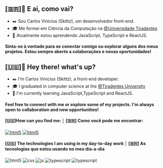 ## [🇧🇷]👋 E ai, como vai?
- ✒️ Sou Carlos Vinicius (Skittz), um desenvolvedor front-end.
- 🎓 Me formei em Ciência da Computação na [@Universidade Tiradentes](https://www.unit.br/pt/undergraduate)
- 🌱 Atualmente estou aprendendo JavaScript, TypeScript e ReactJS.


#### Sinta-se à vontade para se conectar comigo ou explorar alguns dos meus projetos. Estou sempre aberto a colaborações e novas oportunidades!

## [🇺🇸]👋 Hey there! what's up?
- ✒️ I'm Carlos Vinicius (Skittz), a front-end developer.
- 🎓 I graduated in computer science at the  [@Tiradentes University](https://www.unit.br/en/undergraduate)  
- 🌱 I'm currently learning JavaScript,TypeScript and ReactJS.


#### Feel free to connect with me or explore some of my projects. I'm always open to collaboration and new opportunities!

#### [🇺🇸]How can you find me: │ [🇧🇷] Como você pode me encontrar:

<a href="https://www.linkedin.com/in/carlos-vinicius-6a2874234/ " target="_blank" rel="noopener noreferrer">  <img align="center" alt="html5" src="https://img.shields.io/badge/LinkedIn-0077B5?style=for-the-badge&logo=linkedin&logoColor=white"/></a>
<a href="mailto:skittz.dev@gmail.com">  <img align="center" alt="html5" src="https://img.shields.io/badge/Gmail-D14836?style=for-the-badge&logo=gmail&logoColor=white" /></a>



#### [🇺🇸] The technologies I am using in my day-to-day work │ [🇧🇷] As tecnologias que estou usando no meu dia-a-dia

<div style="display: inline_block">
  <img align="center" alt="html5" src="https://img.shields.io/badge/HTML5-E34F26?style=for-the-badge&logo=html5&logoColor=white" />
  <img align="center" alt="css" src="https://img.shields.io/badge/CSS3-1572B6?style=for-the-badge&logo=css3&logoColor=white" />
  <img align="center" alt="js" src="https://img.shields.io/badge/JavaScript-F7DF1E?style=for-the-badge&logo=javascript&logoColor=black" />
  <img align="center" alt="typescript" src="https://img.shields.io/badge/TypeScript-007ACC?style=for-the-badge&logo=typescript&logoColor=white" />
    <img align="center" alt="typescript" src="https://img.shields.io/badge/React-20232A?style=for-the-badge&logo=react&logoColor=61DAFB" />
</div><br/>




